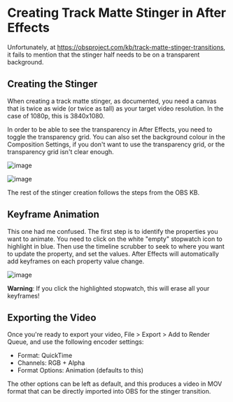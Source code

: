 # Creating Track Matte Stinger in After Effects

Unfortunately, at https://obsproject.com/kb/track-matte-stinger-transitions, it
fails to mention that the stinger half needs to be on a transparent background.

## Creating the Stinger

When creating a track matte stinger, as documented, you need a canvas that is
twice as wide (or twice as tall) as your target video resolution. In the case of
1080p, this is 3840x1080.

In order to be able to see the transparency in After Effects, you need to toggle
the transparency grid. You can also set the background colour in the Composition
Settings, if you don't want to use the transparency grid, or the transparency
grid isn't clear enough.

![image](https://github.com/jessicah/jessicah.github.io/assets/274082/3497cf0e-fbbd-43f3-8b9a-23527dff3148)

![image](https://github.com/jessicah/jessicah.github.io/assets/274082/37f25ab8-4867-42d9-83ae-aa2dd1872357)

The rest of the stinger creation follows the steps from the OBS KB.

## Keyframe Animation

This one had me confused. The first step is to identify the properties you want to
animate. You need to click on the white "empty" stopwatch icon to highlight in blue.
Then use the timeline scrubber to seek to where you want to update the property, and
set the values. After Effects will automatically add keyframes on each property value
change.

![image](https://github.com/jessicah/jessicah.github.io/assets/274082/7d843894-0288-4248-b94a-a990b218e951)

**Warning**: If you click the highlighted stopwatch, this will erase all your keyframes!

## Exporting the Video

Once you're ready to export your video, File > Export > Add to Render Queue, and use
the following encoder settings:

- Format: QuickTime
- Channels: RGB + Alpha
- Format Options: Animation (defaults to this)

The other options can be left as default, and this produces a video in MOV
format that can be directly imported into OBS for the stinger transition.
